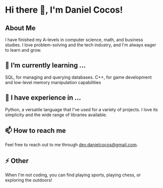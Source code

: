 # Hi there 👋, I'm Daniel Cocos!

## About Me
I have finished my A-levels in computer science, math, and business studies. I love problem-solving and the tech industry, and I'm always eager to learn and grow.

## 🌱 I’m currently learning ...
SQL, for managing and querying databases.
C++, for game development and low-level memory manipulation capabilities 


## 🔭 I have experience in ...
Python, a versatile language that I've used for a variety of projects. I love its simplicity and the wide range of libraries available.

## 📫 How to reach me
Feel free to reach out to me through dev.danielcocos@gmail.com.

## ⚡ Other
When I'm not coding, you can find playing sports, playing chess, or exploring the outdoors!

